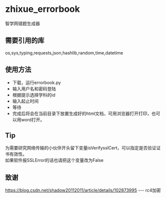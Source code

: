 # zhixue_errorbook
智学网错题生成器  
  
## 需要引用的库  
  os,sys,typing,requests,json,hashlib,random,time,datetime  

## 使用方法  
* 下载，运行errorbook.py  
* 输入用户名和密码登陆  
* 根据提示选择学科的id  
* 输入起止时间  
* 等待  
* 完成后将会在当前目录下放置生成好的html文档，可用浏览器打开打印，也可以用word打开。  
  
## Tip  
为需要研究网络传输的小伙伴开头留下变量isVerifysslCert，可以指定是否验证证书有效性。  
如果软件报SSLError的话也请把这个变量改为False  
  
## 致谢  
https://blog.csdn.net/shadow20112011/article/details/102873995  ---   rc4加密  
